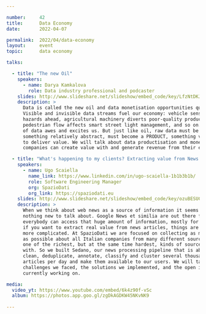 ```yaml
---

number:     42
title:      Data Economy
date:       2022-04-07

permalink:  2022/04/data-economy
layout:     event
topic:      data economy

talks:

  - title: "The new Oil"
    speakers:
      - name: Darya Kamkalova
        role: Data industry professional and podcaster
    slides: http://www.slideshare.net/slideshow/embed_code/key/LfzNtDKJgcLQ61
    description: >
      Data is called the new oil and data monetisation opportunities quicken imagination.
      Visible and invisible data streams fuel our economy: vehicle sensors identify road
      hazards ahead, agricultural machinery diverts poor-quality produce from our tables,
      pedestrian flow affects smart street light management, and so on. The potential
      of data awes and excites us. But just like oil, raw data must be 'refined'. DATA,
      something relatively abstract, must become a PRODUCT, something very concrete,
      to deliver value. We will talk about data productisation and monetisation: how
      companies can create value with and generate revenue from their enterprise data.

  - title: "What's happening to my clients? Extracting value from News articles"
    speakers:
      - name: Ugo Scaiella
        name_link: https://www.linkedin.com/in/ugo-scaiella-1b1b3b1b/
        role: Software Engineering Manager
        org: SpazioDati
        org_link: https://spaziodati.eu
    slides: http://www.slideshare.net/slideshow/embed_code/key/ozuBESUClw8Ms
    description: >
      When we think about web news as a source of information it seems that there's
      nothing new to talk about. Google News et similia are out there for years and
      everybody can access that huge amount of information, mostly for free. However,
      if you want to extract real value from news articles, things are getting much
      more complicated. At SpazioDati we are focused on collecting as much information
      as possible about all Italian companies from many different sources and news is
      one of the richest, but at the same time hardest, kinds of sources we are dealing
      with. So we built Sedano, our news processing pipeline that is able to ingest,
      clean, deduplicate, annotate, classify and cluster several thousands of news
      articles per day and make them available to our users. We will talk about the
      challenges we faced, the solutions we implemented, and the open issues we are
      currently working on.

media:
  video_yt: https://www.youtube.com/embed/6k4z90f-vSc
  album: https://photos.app.goo.gl/zgDkAGDKW45NKvNK9
  
---
```


